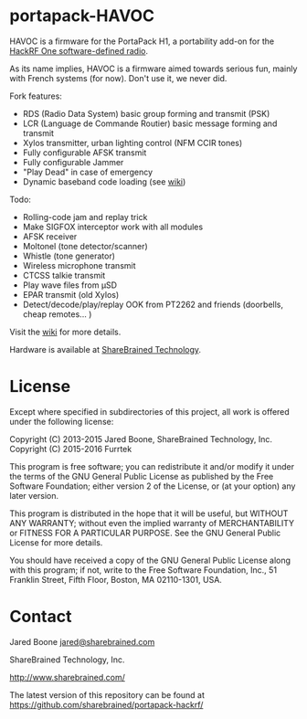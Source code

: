 # portapack-HAVOC

HAVOC is a firmware for the PortaPack H1, a portability add-on for the [HackRF One software-defined radio](http://greatscottgadgets.com/hackrf/).

As its name implies, HAVOC is a firmware aimed towards serious fun, mainly with French systems (for now).
Don't use it, we never did.

Fork features:
* RDS (Radio Data System) basic group forming and transmit (PSK)
* LCR (Language de Commande Routier) basic message forming and transmit
* Xylos transmitter, urban lighting control (NFM CCIR tones)
* Fully configurable AFSK transmit
* Fully configurable Jammer
* "Play Dead" in case of emergency
* Dynamic baseband code loading (see [wiki](https://github.com/furrtek/portapack-havoc/wiki))

Todo:
* Rolling-code jam and replay trick
* Make SIGFOX interceptor work with all modules
* AFSK receiver
* Moltonel (tone detector/scanner)
* Whistle (tone generator)
* Wireless microphone transmit
* CTCSS talkie transmit
* Play wave files from µSD
* EPAR transmit (old Xylos)
* Detect/decode/play/replay OOK from PT2262 and friends (doorbells, cheap remotes... )

Visit the [wiki](https://github.com/furrtek/portapack-havoc/wiki) for more details.

Hardware is available at [ShareBrained Technology](http://sharebrained.com/portapack).

# License

Except where specified in subdirectories of this project, all work is offered under the following license:

Copyright (C) 2013-2015 Jared Boone, ShareBrained Technology, Inc.
Copyright (C) 2015-2016 Furrtek

This program is free software; you can redistribute it and/or
modify it under the terms of the GNU General Public License
as published by the Free Software Foundation; either version 2
of the License, or (at your option) any later version.

This program is distributed in the hope that it will be useful,
but WITHOUT ANY WARRANTY; without even the implied warranty of
MERCHANTABILITY or FITNESS FOR A PARTICULAR PURPOSE.  See the
GNU General Public License for more details.

You should have received a copy of the GNU General Public License
along with this program; if not, write to the Free Software
Foundation, Inc., 51 Franklin Street, Fifth Floor, Boston, MA
02110-1301, USA.

# Contact

Jared Boone <jared@sharebrained.com>

ShareBrained Technology, Inc.

<http://www.sharebrained.com/>

The latest version of this repository can be found at
https://github.com/sharebrained/portapack-hackrf/
